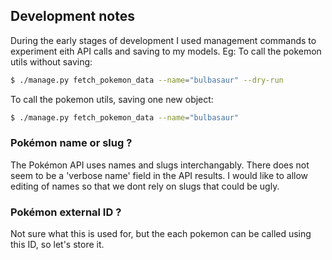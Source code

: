 ## Development notes


During the early stages of development I used management commands to experiment eith API calls and saving to my models. 
Eg: To call the pokemon utils without saving:

```bash
$ ./manage.py fetch_pokemon_data --name="bulbasaur" --dry-run
```

To call the pokemon utils, saving one new object:

```bash
$ ./manage.py fetch_pokemon_data --name="bulbasaur"
```

### Pokémon name or slug ? 
The Pokémon API uses names and slugs interchangably. 
There does not seem to be a 'verbose name' field in the API results. 
I would like to allow editing of names so that we dont rely on slugs that could be ugly.


### Pokémon external ID ? 
Not sure what this is used for, but the each pokemon can be called using this ID, so let's store it.
